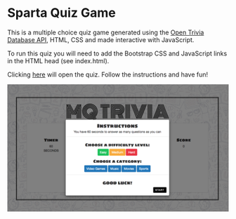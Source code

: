 # Sparta Quiz Game

This is a multiple choice quiz game generated using the [Open Trivia Database API](https://opentdb.com/api_config.php),  HTML, CSS and made interactive with JavaScript.

To run this quiz you will need to add the Bootstrap CSS and JavaScript links in the HTML head (see index.html).

Clicking [here](https://maroua-akkari.github.io/Sparta-game/) will open the quiz. Follow the instructions and have fun!

![](images/game-screenshot.png)
